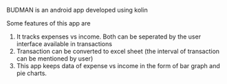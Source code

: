 BUDMAN is an android app developed using kolin

Some features of this app are

1. It tracks expenses vs income. Both can be seperated by the user interface available in transactions
2. Transaction can be converted to excel sheet (the interval of transaction can be mentioned by user)
3. This app keeps data of expense vs income in the form of bar graph and pie charts.
